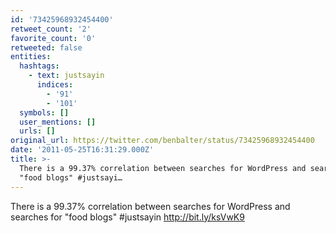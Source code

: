 ```yaml
---
id: '73425968932454400'
retweet_count: '2'
favorite_count: '0'
retweeted: false
entities:
  hashtags:
    - text: justsayin
      indices:
        - '91'
        - '101'
  symbols: []
  user_mentions: []
  urls: []
original_url: https://twitter.com/benbalter/status/73425968932454400
date: '2011-05-25T16:31:29.000Z'
title: >-
  There is a 99.37% correlation between searches for WordPress and searches for
  "food blogs" #justsayi…
---
```


There is a 99.37% correlation between searches for WordPress and searches for "food blogs" #justsayin http://bit.ly/ksVwK9